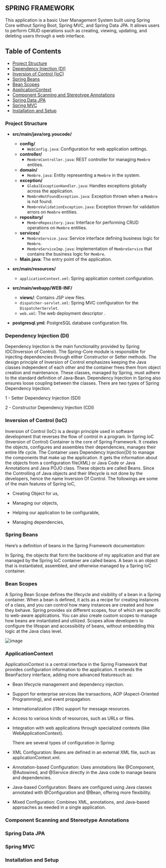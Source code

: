 ## SPRING FRAMEWORK

This application is a basic User Management System
built using Spring Core without Spring Boot,
Spring MVC, and Spring Data JPA. It allows users to perform CRUD operations
such as creating, viewing, updating, and deleting users through a web interface.

## Table of Contents
- [Project Structure](#project-structure)
- [Dependency Injection (DI)](#dependency-injection-di)
- [Inversion of Control (IoC)](#inversion-of-control-ioc)
- [Spring Beans](#spring-beans)
- [Bean Scopes](#bean-scopes)
- [ApplicationContext](#applicationcontext)
- [Component Scanning and Stereotype Annotations](#component-scanning-and-stereotype-annotations)
- [Spring Data JPA](#spring-data-jpa)
- [Spring MVC](#spring-mvc)
- [Installation and Setup](#installation-and-setup)

### Project Structure


- **src/main/java/org.youcode/**
    - **config/**
        - `WebConfig.java`: Configuration for web application settings.
    - **controller/**
        - `MembreController.java`: REST controller for managing `Membre` entities.
    - **domain/**
        - `Membre.java`: Entity representing a `Membre` in the system.
    - **exception/**
        - `GlobalExceptionHandler.java`: Handles exceptions globally across the application.
        - `MembreNotFoundException.java`: Exception thrown when a `Membre` is not found.
        - `MembreValidationException.java`: Exception thrown for validation errors on `Membre` entities.
    - **repository/**
        - `MembreRepository.java`: Interface for performing CRUD operations on `Membre` entities.
    - **services/**
        - `MembreService.java`: Service interface defining business logic for `Membre`.
        - `MembreServiceImp.java`: Implementation of `MembreService` that contains the business logic for `Membre`.
    - **Main.java**: The entry point of the application.

- **src/main/resources/**
    - `applicationContext.xml`: Spring application context configuration.

- **src/main/webapp/WEB-INF/**
    - **views/**: Contains JSP view files.
    - `dispatcher-servlet.xml`: Spring MVC configuration for the `DispatcherServlet`.
    - `web.xml`: The web deployment descriptor .

- **postgresql.yml**: PostgreSQL database configuration file.


### Dependency Injection (DI)
Dependency Injection is the main functionality provided by Spring IOC(Inversion of Control). The Spring-Core module is responsible for injecting dependencies through either Constructor or Setter methods. The design principle of Inversion of Control emphasizes keeping the Java classes independent of each other and the container frees them from object creation and maintenance. These classes, managed by Spring, must adhere to the standard definition of Java-Bean. Dependency Injection in Spring also ensures loose coupling between the classes. There are two types of Spring Dependency Injection.

1 - Setter Dependency Injection (SDI)

2 - Constructor Dependency Injection (CDI)

### Inversion of Control (IoC)

Inversion of Control (IoC) is a design principle used in software development that reverses the flow of control in a program. 
In Spring IoC (Inversion of Control) Container is the core of Spring Framework. It creates the objects, configures and assembles their dependencies, manages their entire life cycle. The Container uses Dependency Injection(DI) to manage the components that make up the application. It gets the information about the objects from a configuration file(XML) or Java Code or Java Annotations and Java POJO class. These objects are called Beans. Since the Controlling of Java objects and their lifecycle is not done by the developers, hence the name Inversion Of Control. The followings are some of the main features of Spring IoC,

* Creating Object for us,

* Managing our objects,

* Helping our application to be configurable,

* Managing dependencies, 

### Spring Beans
Here’s a definition of beans in the Spring Framework documentation:

In Spring, the objects that form the backbone of my application and that are managed by the Spring IoC container are called beans. A bean is an object that is instantiated, assembled, and otherwise managed by a Spring IoC container.



### Bean Scopes
A Spring Bean Scope defines the lifecycle and visibility of a bean in a Spring container. When a bean is defined, it acts as a recipe for creating instances of a class, and you can control how many instances are created and how they behave. Spring provides six different scopes, four of which are specific to web-aware applications. You can also create custom scopes to manage how beans are instantiated and utilized. Scopes allow developers to configure the lifespan and accessibility of beans, without embedding this logic at the Java class level.

![image](https://github.com/user-attachments/assets/b8fbbb56-01f2-4e37-9e52-c426c85e377c)


### ApplicationContext

ApplicationContext is a central interface in the Spring Framework that provides configuration information to the application. It extends the BeanFactory interface, adding more advanced featuresuch as:

* Bean lifecycle management and dependency injection.
* Support for enterprise services like transactions, AOP (Aspect-Oriented Programming), and event propagation.
* Internationalization (i18n) support for message resources.
* Access to various kinds of resources, such as URLs or files.
* Integration with web applications through specialized contexts (like WebApplicationContext).

  There are several types of configuration in Spring:

* XML Configuration: Beans are defined in an external XML file, such as applicationContext.xml.
* Annotation-based Configuration: Uses annotations like @Component, @Autowired, and @Service directly in the Java code to manage beans and dependencies.
* Java-based Configuration: Beans are configured using Java classes annotated with @Configuration and @Bean, offering more flexibility.
* Mixed Configuration: Combines XML, annotations, and Java-based approaches as needed in a single application.



### Component Scanning and Stereotype Annotations

### Spring Data JPA

### Spring MVC

### Installation and Setup
